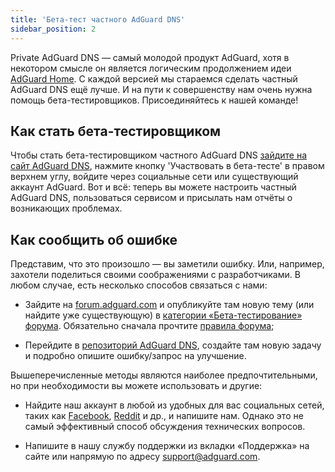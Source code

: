 ```yaml
---
title: 'Бета-тест частного AdGuard DNS'
sidebar_position: 2
---
```


Private AdGuard DNS — самый молодой продукт AdGuard, хотя в некотором смысле он является логическим продолжением идеи [AdGuard Home](https://kb.adguard.com/en/home/overview). С каждой версией мы стараемся сделать частный AdGuard DNS ещё лучше. И на пути к совершенству нам очень нужна помощь бета-тестировщиков. Присоединяйтесь к нашей команде!

## Как стать бета-тестировщиком

Чтобы стать бета-тестировщиком частного AdGuard DNS [зайдите на сайт AdGuard DNS](https://adguard-dns.io/en/welcome.html), нажмите кнопку 'Участвовать в бета-тесте' в правом верхнем углу, войдите через социальные сети или существующий аккаунт AdGuard. Вот и всё: теперь вы можете настроить частный AdGuard DNS, пользоваться сервисом и присылать нам отчёты о возникающих проблемах.

## Как сообщить об ошибке

Представим, что это произошло — вы заметили ошибку. Или, например, захотели поделиться своими соображениями с разработчиками. В любом случае, есть несколько способов связаться с нами:

* Зайдите на [forum.adguard.com](https://forum.adguard.com) и опубликуйте там новую тему (или найдите уже существующую) в [категории «Бета-тестирование» форума](https://forum.adguard.com/index.php?categories/48/). Обязательно сначала прочтите [правила форума](https://forum.adguard.com/index.php?threads/14859/);

* Перейдите в [репозиторий AdGuard DNS](https://github.com/AdguardTeam/AdGuardDNS), создайте там новую задачу и подробно опишите ошибку/запрос на улучшение.

Вышеперечисленные методы являются наиболее предпочтительными, но при необходимости вы можете использовать и другие:

* Найдите наш аккаунт в любой из удобных для вас социальных сетей, таких как [Facebook](https://www.facebook.com/AdguardEn/), [Reddit](https://www.reddit.com/r/Adguard/) и др., и напишите нам. Однако это не самый эффективный способ обсуждения технических вопросов.

* Напишите в нашу службу поддержки из вкладки «Поддержка» на сайте или напрямую по адресу [support@adguard.com](mailto:support@adguard.com).

